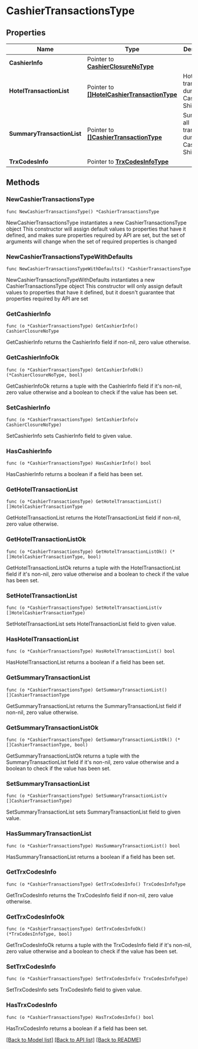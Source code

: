 # CashierTransactionsType

## Properties

Name | Type | Description | Notes
------------ | ------------- | ------------- | -------------
**CashierInfo** | Pointer to [**CashierClosureNoType**](CashierClosureNoType.md) |  | [optional] 
**HotelTransactionList** | Pointer to [**[]HotelCashierTransactionType**](HotelCashierTransactionType.md) | Hotel&#39;s transactions during Cashier Shift. | [optional] 
**SummaryTransactionList** | Pointer to [**[]CashierTransactionType**](CashierTransactionType.md) | Summary of all transactions during Cashier Shift. | [optional] 
**TrxCodesInfo** | Pointer to [**TrxCodesInfoType**](TrxCodesInfoType.md) |  | [optional] 

## Methods

### NewCashierTransactionsType

`func NewCashierTransactionsType() *CashierTransactionsType`

NewCashierTransactionsType instantiates a new CashierTransactionsType object
This constructor will assign default values to properties that have it defined,
and makes sure properties required by API are set, but the set of arguments
will change when the set of required properties is changed

### NewCashierTransactionsTypeWithDefaults

`func NewCashierTransactionsTypeWithDefaults() *CashierTransactionsType`

NewCashierTransactionsTypeWithDefaults instantiates a new CashierTransactionsType object
This constructor will only assign default values to properties that have it defined,
but it doesn't guarantee that properties required by API are set

### GetCashierInfo

`func (o *CashierTransactionsType) GetCashierInfo() CashierClosureNoType`

GetCashierInfo returns the CashierInfo field if non-nil, zero value otherwise.

### GetCashierInfoOk

`func (o *CashierTransactionsType) GetCashierInfoOk() (*CashierClosureNoType, bool)`

GetCashierInfoOk returns a tuple with the CashierInfo field if it's non-nil, zero value otherwise
and a boolean to check if the value has been set.

### SetCashierInfo

`func (o *CashierTransactionsType) SetCashierInfo(v CashierClosureNoType)`

SetCashierInfo sets CashierInfo field to given value.

### HasCashierInfo

`func (o *CashierTransactionsType) HasCashierInfo() bool`

HasCashierInfo returns a boolean if a field has been set.

### GetHotelTransactionList

`func (o *CashierTransactionsType) GetHotelTransactionList() []HotelCashierTransactionType`

GetHotelTransactionList returns the HotelTransactionList field if non-nil, zero value otherwise.

### GetHotelTransactionListOk

`func (o *CashierTransactionsType) GetHotelTransactionListOk() (*[]HotelCashierTransactionType, bool)`

GetHotelTransactionListOk returns a tuple with the HotelTransactionList field if it's non-nil, zero value otherwise
and a boolean to check if the value has been set.

### SetHotelTransactionList

`func (o *CashierTransactionsType) SetHotelTransactionList(v []HotelCashierTransactionType)`

SetHotelTransactionList sets HotelTransactionList field to given value.

### HasHotelTransactionList

`func (o *CashierTransactionsType) HasHotelTransactionList() bool`

HasHotelTransactionList returns a boolean if a field has been set.

### GetSummaryTransactionList

`func (o *CashierTransactionsType) GetSummaryTransactionList() []CashierTransactionType`

GetSummaryTransactionList returns the SummaryTransactionList field if non-nil, zero value otherwise.

### GetSummaryTransactionListOk

`func (o *CashierTransactionsType) GetSummaryTransactionListOk() (*[]CashierTransactionType, bool)`

GetSummaryTransactionListOk returns a tuple with the SummaryTransactionList field if it's non-nil, zero value otherwise
and a boolean to check if the value has been set.

### SetSummaryTransactionList

`func (o *CashierTransactionsType) SetSummaryTransactionList(v []CashierTransactionType)`

SetSummaryTransactionList sets SummaryTransactionList field to given value.

### HasSummaryTransactionList

`func (o *CashierTransactionsType) HasSummaryTransactionList() bool`

HasSummaryTransactionList returns a boolean if a field has been set.

### GetTrxCodesInfo

`func (o *CashierTransactionsType) GetTrxCodesInfo() TrxCodesInfoType`

GetTrxCodesInfo returns the TrxCodesInfo field if non-nil, zero value otherwise.

### GetTrxCodesInfoOk

`func (o *CashierTransactionsType) GetTrxCodesInfoOk() (*TrxCodesInfoType, bool)`

GetTrxCodesInfoOk returns a tuple with the TrxCodesInfo field if it's non-nil, zero value otherwise
and a boolean to check if the value has been set.

### SetTrxCodesInfo

`func (o *CashierTransactionsType) SetTrxCodesInfo(v TrxCodesInfoType)`

SetTrxCodesInfo sets TrxCodesInfo field to given value.

### HasTrxCodesInfo

`func (o *CashierTransactionsType) HasTrxCodesInfo() bool`

HasTrxCodesInfo returns a boolean if a field has been set.


[[Back to Model list]](../README.md#documentation-for-models) [[Back to API list]](../README.md#documentation-for-api-endpoints) [[Back to README]](../README.md)


